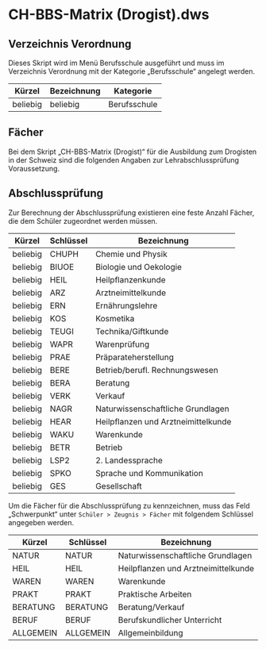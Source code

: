 # CH-BBS-Matrix (Drogist).dws

## Verzeichnis Verordnung

Dieses Skript wird im Menü Berufsschule ausgeführt und muss im Verzeichnis Verordnung mit der Kategorie „Berufsschule“ angelegt werden.

|Kürzel |Bezeichnung|Kategorie|
|--|--|--|
|beliebig|beliebig|Berufsschule|

## Fächer

Bei dem Skript „CH-BBS-Matrix (Drogist)“ für die Ausbildung zum Drogisten in der Schweiz sind die folgenden Angaben zur Lehrabschlussprüfung Voraussetzung.

## Abschlussprüfung

Zur Berechnung der Abschlussprüfung existieren eine feste Anzahl Fächer, die dem Schüler zugeordnet werden müssen.

|Kürzel |Schlüssel|Bezeichnung|
|--|--|--|
|beliebig| CHUPH |Chemie und Physik|
|beliebig| BIUOE |Biologie und Oekologie|
|beliebig| HEIL |Heilpflanzenkunde|
|beliebig| ARZ |Arztneimittelkunde|
|beliebig| ERN |Ernährungslehre|
|beliebig| KOS |Kosmetika|
|beliebig| TEUGI| Technika/Giftkunde|
|beliebig| WAPR| Warenprüfung|
|beliebig| PRAE| Präparateherstellung|
|beliebig| BERE| Betrieb/berufl. Rechnungswesen|
|beliebig| BERA| Beratung|
|beliebig| VERK| Verkauf|
|beliebig| NAGR| Naturwissenschaftliche Grundlagen|
|beliebig| HEAR| Heilpflanzen und Arztneimittelkunde|
|beliebig| WAKU| Warenkunde|
|beliebig| BETR| Betrieb|
|beliebig| LSP2| 2. Landessprache|
|beliebig| SPKO |Sprache und Kommunikation|
|beliebig| GES |Gesellschaft|

Um die Fächer für die Abschlussprüfung zu kennzeichnen, muss das Feld „Schwerpunkt“ unter ```Schüler > Zeugnis > Fächer``` mit folgendem Schlüssel angegeben werden.

|Kürzel |Schlüssel| Bezeichnung|
|--|--|--|
|NATUR |NATUR |Naturwissenschaftliche Grundlagen|
|HEIL |HEIL |Heilpflanzen und Arztneimittelkunde|
|WAREN |WAREN |Warenkunde|
|PRAKT |PRAKT |Praktische Arbeiten
|BERATUNG |BERATUNG |Beratung/Verkauf|
|BERUF| BERUF |Berufskundlicher Unterricht|
|ALLGEMEIN |ALLGEMEIN |Allgemeinbildung|
